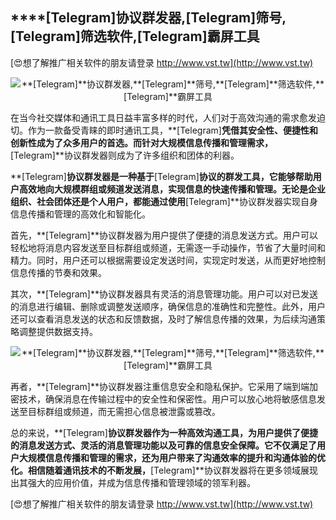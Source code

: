 ## ****[Telegram]**协议群发器,**[Telegram]**筛号,**[Telegram]**筛选软件,**[Telegram]**霸屏工具**

[😍想了解推广相关软件的朋友请登录 http://www.vst.tw](http://www.vst.tw)

 <center><img src="https://vst.tw/MP4/tuiguang/png/2.png" alt="**[Telegram]**协议群发器,**[Telegram]**筛号,**[Telegram]**筛选软件,**[Telegram]**霸屏工具"></center>

在当今社交媒体和通讯工具日益丰富多样的时代，人们对于高效沟通的需求愈发迫切。作为一款备受青睐的即时通讯工具，**[Telegram]**凭借其安全性、便捷性和创新性成为了众多用户的首选。而针对大规模信息传播和管理需求，**[Telegram]**协议群发器则成为了许多组织和团体的利器。

**[Telegram]**协议群发器是一种基于**[Telegram]**协议的群发工具，它能够帮助用户高效地向大规模群组或频道发送消息，实现信息的快速传播和管理。无论是企业组织、社会团体还是个人用户，都能通过使用**[Telegram]**协议群发器实现自身信息传播和管理的高效化和智能化。

首先，**[Telegram]**协议群发器为用户提供了便捷的消息发送方式。用户可以轻松地将消息内容发送至目标群组或频道，无需逐一手动操作，节省了大量时间和精力。同时，用户还可以根据需要设定发送时间，实现定时发送，从而更好地控制信息传播的节奏和效果。

其次，**[Telegram]**协议群发器具有灵活的消息管理功能。用户可以对已发送的消息进行编辑、删除或调整发送顺序，确保信息的准确性和完整性。此外，用户还可以查看消息发送的状态和反馈数据，及时了解信息传播的效果，为后续沟通策略调整提供数据支持。

 <center><img src="https://vst.tw/MP4/tuiguang/png/6.png" alt="**[Telegram]**协议群发器,**[Telegram]**筛号,**[Telegram]**筛选软件,**[Telegram]**霸屏工具"></center>

再者，**[Telegram]**协议群发器注重信息安全和隐私保护。它采用了端到端加密技术，确保消息在传输过程中的安全性和保密性。用户可以放心地将敏感信息发送至目标群组或频道，而无需担心信息被泄露或篡改。

总的来说，**[Telegram]**协议群发器作为一种高效沟通工具，为用户提供了便捷的消息发送方式、灵活的消息管理功能以及可靠的信息安全保障。它不仅满足了用户大规模信息传播和管理的需求，还为用户带来了沟通效率的提升和沟通体验的优化。相信随着通讯技术的不断发展，**[Telegram]**协议群发器将在更多领域展现出其强大的应用价值，并成为信息传播和管理领域的领军利器。

[😍想了解推广相关软件的朋友请登录 http://www.vst.tw](http://www.vst.tw)



